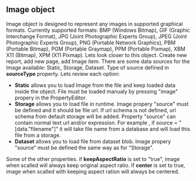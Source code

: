 Image object
--------
Image object is designed to represent any images in supported graphical formats. Currently supported formats: BMP	(Windows Bitmap), GIF	(Graphic Interchange Format), JPG	(Joint Photographic Experts Group), JPEG (Joint Photographic Experts Group), PNG	(Portable Network Graphics), PBM	(Portable Bitmap), PGM (Portable Graymap), PPM	(Portable Pixmap), XBM	X11 (Bitmap), XPM (X11 Pixmap).
Lets look closer to this object. Create new report, add new page, add Image item. There are some data sources for the Image available: Static, Storage, Dataset. Type of source defined in **sourceType** property.  Lets review each option:
* **Static** allows you to load Image from the file and keep loaded data inside the object. File must be loaded manualy by pressing "image" propery in the PropertyEditor.
* **Storage** allows you to load file in runtime. Image propery "source" must be defined and it should be file url. If url schema is not defined, url schema from default storage will be added. Property "source" can contain normal text url and/or expression. For example , if source = "[data."filename"]" it will take file name from a database and will load this file from a storage.
* **Dataset** allows you to load file from dataset blob. Image propery "source" must be defined the same way as for "Storage".

Some of the other properties. if **keepAspectRatio** is set to "true", image when scalled will always keep original aspect ratio. If **center** is set to true, image when scalled with keeping aspect ration will always be centered.
